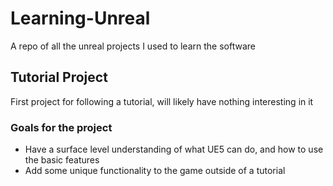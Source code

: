 # Learning-Unreal
A repo of all the unreal projects I used to learn the software

## Tutorial Project

First project for following a tutorial, will likely have nothing interesting in it

### Goals for the project

* Have a surface level understanding of what UE5 can do, and how to use the basic features
* Add some unique functionality to the game outside of a tutorial